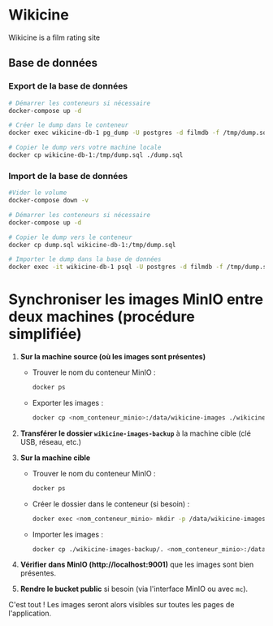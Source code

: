 # Wikicine

Wikicine is a film rating site

## Base de données

### Export de la base de données

```bash
# Démarrer les conteneurs si nécessaire
docker-compose up -d

# Créer le dump dans le conteneur
docker exec wikicine-db-1 pg_dump -U postgres -d filmdb -f /tmp/dump.sql

# Copier le dump vers votre machine locale
docker cp wikicine-db-1:/tmp/dump.sql ./dump.sql
```

### Import de la base de données

```bash
#Vider le volume
docker-compose down -v

# Démarrer les conteneurs si nécessaire
docker-compose up -d

# Copier le dump vers le conteneur
docker cp dump.sql wikicine-db-1:/tmp/dump.sql

# Importer le dump dans la base de données
docker exec -it wikicine-db-1 psql -U postgres -d filmdb -f /tmp/dump.sql
```

# Synchroniser les images MinIO entre deux machines (procédure simplifiée)

1. **Sur la machine source (où les images sont présentes)**
   - Trouver le nom du conteneur MinIO :
     ```sh
     docker ps
     ```
   - Exporter les images :
     ```sh
     docker cp <nom_conteneur_minio>:/data/wikicine-images ./wikicine-images-backup
     ```

2. **Transférer le dossier `wikicine-images-backup`** à la machine cible (clé USB, réseau, etc.)

3. **Sur la machine cible**
   - Trouver le nom du conteneur MinIO :
     ```sh
     docker ps
     ```
   - Créer le dossier dans le conteneur (si besoin) :
     ```sh
     docker exec <nom_conteneur_minio> mkdir -p /data/wikicine-images
     ```
   - Importer les images :
     ```sh
     docker cp ./wikicine-images-backup/. <nom_conteneur_minio>:/data/wikicine-images
     ```

4. **Vérifier dans MinIO (http://localhost:9001)** que les images sont bien présentes.

5. **Rendre le bucket public** si besoin (via l'interface MinIO ou avec `mc`).

C'est tout ! Les images seront alors visibles sur toutes les pages de l'application.
